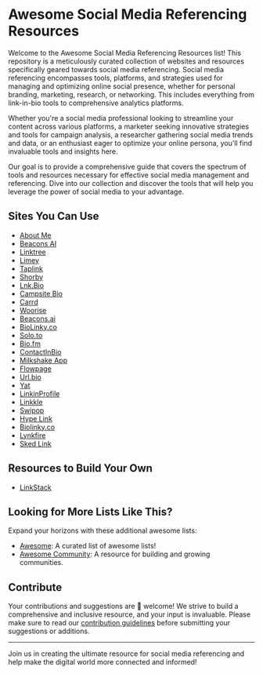 # Awesome Social Media Referencing Resources

Welcome to the Awesome Social Media Referencing Resources list! This repository is a meticulously curated collection of websites and resources specifically geared towards social media referencing. Social media referencing encompasses tools, platforms, and strategies used for managing and optimizing online social presence, whether for personal branding, marketing, research, or networking. This includes everything from link-in-bio tools to comprehensive analytics platforms.

Whether you're a social media professional looking to streamline your content across various platforms, a marketer seeking innovative strategies and tools for campaign analysis, a researcher gathering social media trends and data, or an enthusiast eager to optimize your online persona, you'll find invaluable tools and insights here.

Our goal is to provide a comprehensive guide that covers the spectrum of tools and resources necessary for effective social media management and referencing. Dive into our collection and discover the tools that will help you leverage the power of social media to your advantage.


## Sites You Can Use
- [About Me](https://about.me)
- [Beacons AI](https://beacons.ai/fitehal)
- [Linktree](https://linktr.ee/)
- [Limey](https://limey.io/)
- [Taplink](https://taplink.at)
- [Shorby](https://dash.shor.by/smartpage)
- [Lnk.Bio](https://lnk.bio/signup)
- [Campsite Bio](https://app.campsite.bio/create-account)
- [Carrd](https://carrd.co/build)
- [Woorise](https://woorise.com/templates)
- [Beacons.ai](https://beacons.ai/)
- [BioLinky.co](https://biolinky.co/)
- [Solo.to](https://solo.to/)
- [Bio.fm](https://bio.fm/)
- [ContactInBio](https://www.contactinbio.com/)
- [Milkshake App](https://milkshake.app/)
- [Flowpage](https://www.flowcode.com/page)
- [Url.bio](https://url.bio/)
- [Yat](https://y.at/fantasy)
- [LinkinProfile](https://linkinprofile.com/)
- [Linkkle](http://ww7.linkkle.com/?usid=19&utid=18434148373)
- [Swipop](https://www.toolbase.io/swipop)
- [Hype Link](https://hyp.link/)
- [Biolinky.co](https://biolinky.co/)
- [Lynkfire](https://lynkfire.com/)
- [Sked Link](https://app.sked.link/login)

## Resources to Build Your Own
- [LinkStack](https://github.com/LinkStackOrg/LinkStack)

## Looking for More Lists Like This?

Expand your horizons with these additional awesome lists:

- [Awesome](https://github.com/sindresorhus/awesome): A curated list of awesome lists!
- [Awesome Community](https://github.com/peterkokot/awesome-community): A resource for building and growing communities.

## Contribute

Your contributions and suggestions are 💖 welcome! We strive to build a comprehensive and inclusive resource, and your input is invaluable. Please make sure to read our [contribution guidelines](https://github.com/deshabhishek007/awesome-social-media-referencing-resources/blob/main/CONTRIBUTING.md) before submitting your suggestions or additions.

---

Join us in creating the ultimate resource for social media referencing and help make the digital world more connected and informed!



